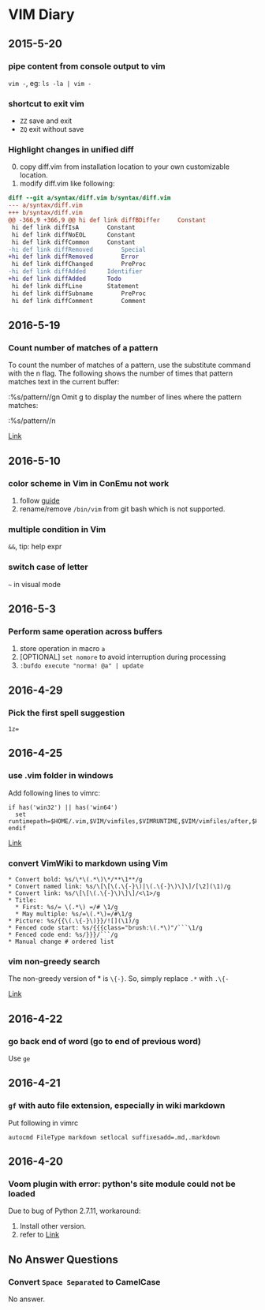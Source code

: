 # VIM Diary

## 2015-5-20

### pipe content from console output to vim

`vim -`, eg: `ls -la | vim -`

### shortcut to exit vim

* `ZZ` save and exit
* `ZQ` exit without save

### Highlight changes in unified diff

0. copy diff.vim from installation location to your own customizable location.
0. modify diff.vim like following:

```patch
diff --git a/syntax/diff.vim b/syntax/diff.vim
--- a/syntax/diff.vim
+++ b/syntax/diff.vim
@@ -366,9 +366,9 @@ hi def link diffBDiffer		Constant
 hi def link diffIsA		Constant
 hi def link diffNoEOL		Constant
 hi def link diffCommon		Constant
-hi def link diffRemoved		Special
+hi def link diffRemoved		Error
 hi def link diffChanged		PreProc
-hi def link diffAdded		Identifier
+hi def link diffAdded		Todo
 hi def link diffLine		Statement
 hi def link diffSubname		PreProc
 hi def link diffComment		Comment
```

## 2016-5-19

### Count number of matches of a pattern

To count the number of matches of a pattern, use the substitute command with the n flag. The
following shows the number of times that pattern matches text in the current buffer:

:%s/pattern//gn
Omit g to display the number of lines where the pattern matches:

:%s/pattern//n

[Link](http://vim.wikia.com/wiki/Count_number_of_matches_of_a_pattern)

## 2016-5-10

### color scheme in Vim in ConEmu not work

1. follow [guide](http://conemu.github.io/en/VimXterm.html)
2. rename/remove `/bin/vim` from git bash which is not supported.

### multiple condition in Vim

`&&`, tip: help expr

### switch case of letter

`~` in visual mode

## 2016-5-3

### Perform same operation across buffers

1. store operation in macro `a`
2. [OPTIONAL] `set nomore` to avoid interruption during processing
3. `:bufdo execute "norma! @a" | update`

## 2016-4-29

### Pick the first spell suggestion

`1z=`

## 2016-4-25

### use .vim folder in windows

Add following lines to vimrc:
```vim
if has('win32') || has('win64')
  set runtimepath=$HOME/.vim,$VIM/vimfiles,$VIMRUNTIME,$VIM/vimfiles/after,$HOME/.vim/after
endif
```

[Link](http://stackoverflow.com/questions/5440281/is-it-possible-to-use-a-folder-named-vimfiles-to-replace-vim-in-macvim)

### convert VimWiki to markdown using Vim

    * Convert bold: %s/\*\(.*\)\*/**\1**/g
    * Convert named link: %s/\[\[\(.\{-}\)|\(.\{-}\)\]\]/[\2](\1)/g
    * Convert link: %s/\[\[\(.\{-}\)\]\]/<\1>/g
    * Title: 
      * First: %s/= \(.*\) =/# \1/g
      * May multiple: %s/=\(.*\)=/#\1/g
    * Picture: %s/{{\(.\{-}\)}}/![](\1)/g
    * Fenced code start: %s/{{{class="brush:\(.*\)"/```\1/g
    * Fenced code end: %s/}}}/```/g
    * Manual change # ordered list

### vim non-greedy search

The non-greedy version of * is `\{-}`. So, simply replace `.*` with `.\{-`

[Link](http://vi.stackexchange.com/questions/196/how-to-make-regex-matchers-non-greedy)

## 2016-4-22

### go back end of word (go to end of previous word)

Use `ge`

## 2016-4-21

### `gf` with auto file extension, especially in wiki markdown

Put following in vimrc

```vim
autocmd FileType markdown setlocal suffixesadd=.md,.markdown
```

## 2016-4-20

### Voom plugin with error: python's site module could not be loaded

Due to bug of Python 2.7.11, workaround:

1. Install other version.
2. refer to [Link](https://github.com/vim/vim/blob/master/appveyor.yml)

## No Answer Questions

### Convert `Space Separated` to CamelCase

No answer.
